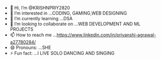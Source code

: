 - 👋 Hi, I’m @KRISHNPRIY2820
- 👀 I’m interested in ...CODING, GAMING,WEB DESIGNING
- 🌱 I’m currently learning ...DSA
- 💞️ I’m looking to collaborate on ...WEB DEVELOPMENT AND ML PROJECTS
- 📫 How to reach me ...https://www.linkedin.com/in/priyanshi-agrawal-a27780284/
- 😄 Pronouns: ...SHE
- ⚡ Fun fact: ...I LIVE SOLO DANCING AND SINGING

<!---
KRISHNPRIY2820/KRISHNPRIY2820 is a ✨ special ✨ repository because its `README.md` (this file) appears on your GitHub profile.
You can click the Preview link to take a look at your changes.
--->
